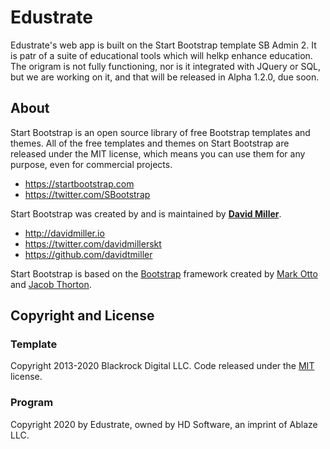 # Edustrate

Edustrate's web app is built on the Start Bootstrap template SB Admin 2. It is patr of a suite of educational tools which will helkp enhance education. The origram is not fully functioning, nor is it integrated with JQuery or SQL, but we are working on it, and that will be released in Alpha 1.2.0, due soon.


## About

Start Bootstrap is an open source library of free Bootstrap templates and themes. All of the free templates and themes on Start Bootstrap are released under the MIT license, which means you can use them for any purpose, even for commercial projects.

-   <https://startbootstrap.com>
-   <https://twitter.com/SBootstrap>

Start Bootstrap was created by and is maintained by **[David Miller](http://davidmiller.io/)**.

-   <http://davidmiller.io>
-   <https://twitter.com/davidmillerskt>
-   <https://github.com/davidtmiller>

Start Bootstrap is based on the [Bootstrap](http://getbootstrap.com/) framework created by [Mark Otto](https://twitter.com/mdo) and [Jacob Thorton](https://twitter.com/fat).

## Copyright and License

### Template
Copyright 2013-2020 Blackrock Digital LLC. Code released under the [MIT](https://github.com/BlackrockDigital/startbootstrap-resume/blob/gh-pages/LICENSE) license.

### Program
Copyright 2020 by Edustrate, owned by HD Software, an imprint of Ablaze LLC.
